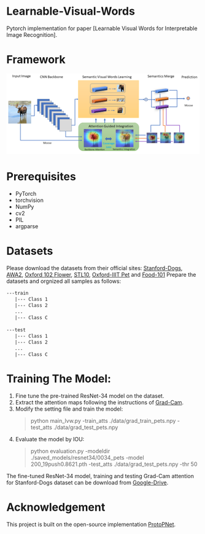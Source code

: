 # Learnable-Visual-Words
Pytorch implementation for paper [Learnable Visual Words for Interpretable Image Recognition].

# Framework
![Alt text](framework.png?raw=true "Title")

# Prerequisites
- PyTorch
- torchvision
- NumPy
- cv2
- PIL
- argparse


# Datasets
Please download the datasets from their official sites: [Stanford-Dogs](http://vision.stanford.edu/aditya86/ImageNetDogs/main.html#:~:text=The%20Stanford%20Dogs%20dataset%20contains,of%20fine%2Dgrained%20image%20categorization.), [AWA2](https://cvml.ist.ac.at/AwA2/), [Oxford 102 Flower](https://www.robots.ox.ac.uk/~vgg/data/flowers/102/), [STL10](https://cs.stanford.edu/~acoates/stl10/), [Oxford-IIIT Pet](https://www.robots.ox.ac.uk/~vgg/data/pets/) and [Food-101](https://data.vision.ee.ethz.ch/cvl/datasets_extra/food-101/)
Prepare the datasets and orgnized all samples as follows:

    ---train
       |--- Class 1
       |--- Class 2
       ...
       |--- Class C
       
    ---test
       |--- Class 1
       |--- Class 2
       ...
       |--- Class C

# Training The Model:
1. Fine tune the pre-trained ResNet-34 model on the dataset.
2. Extract the attention maps following the instructions of [Grad-Cam](https://github.com/jacobgil/pytorch-grad-cam).
3. Modify the setting file and train the model:
    > python main_lvw.py -train_atts ./data/grad_train_pets.npy -test_atts ./data/grad_test_pets.npy 
4. Evaluate the model by IOU:
    > python evaluation.py -modeldir ./saved_models/resnet34/0034_pets -model 200_19push0.8621.pth -test_atts ./data/grad_test_pets.npy -thr 50

The fine-tuned ResNet-34 model, training and testing Grad-Cam attention for Stanford-Dogs dataset can be download from [Google-Drive](https://drive.google.com/drive/folders/1ibLEWs1H9e4xOOsq5s8C23-P9kYv8bmi?usp=sharing).

# Acknowledgement
This project is built on the open-source implementation [ProtoPNet](https://github.com/cfchen-duke/ProtoPNet).
